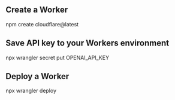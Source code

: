 ## Create a Worker

npm create cloudflare@latest

## Save API key to your Workers environment

npx wrangler secret put OPENAI_API_KEY

## Deploy a Worker

npx wrangler deploy
